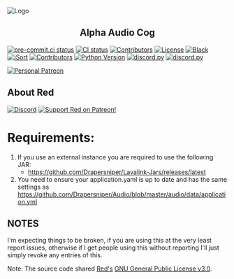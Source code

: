 ![Logo](https://imgur.com/pY1WUFX.png)

<h2 align="center">Alpha Audio Cog</h2>

[![pre-commit.ci status](https://results.pre-commit.ci/badge/github/Drapersniper/Audio/master.svg)](https://results.pre-commit.ci/latest/github/Drapersniper/Audio/master)
[![CI status](https://github.com/Drapersniper/Audio/actions/workflows/main.yml/badge.svg)](https://github.com/Drapersniper/Audio/actions/workflows/main.yml)
[![Contributors](https://img.shields.io/github/commit-activity/m/Drapersniper/Audio?logo=GitHub&style=plastic)](https://github.com/Drapersniper/Audio/pulse)
[![License](https://img.shields.io/badge/License-GPLv3-blue.svg)](https://github.com/Cog-Creators/Red-DiscordBot/blob/V3/develop/LICENSE)
[![Black](https://img.shields.io/badge/code%20style-black-000000.svg)](https://github.com/psf/black)
[![iSort](https://img.shields.io/badge/%20imports-isort-%231674b1?style=flat&labelColor=ef8336)](https://pycqa.github.io/isort)
[![Contributors](https://img.shields.io/github/contributors/Drapersniper/Audio.svg)](https://github.com/Drapersniper/Audio/graphs/contributors)
[![Python Version](https://img.shields.io/pypi/pyversions/Red-Discordbot)](https://www.python.org/downloads/)
[![discord.py](https://img.shields.io/badge/discord-py-blue.svg)](https://github.com/Rapptz/discord.py/)
[![discord.py](https://img.shields.io/github/last-commit/Drapersniper/Audio?logo=Github)](https://github.com/Drapersniper/Audio/commits/master)

[![Personal Patreon](https://img.shields.io/badge/Support-Me!-black.svg)](https://www.patreon.com/drapersniper)

<h2 align="left">About Red</h2>

[![Discord](https://img.shields.io/discord/133049272517001216?color=7289da&label=Red%20Discord&logo=Discord&style=plastic)](https://discord.gg/red)
[![Support Red on Patreon!](https://img.shields.io/badge/Support-Red!-red.svg)](https://www.patreon.com/Red_Devs)

# Requirements:
1. If you use an external instance you are required to use the following JAR:
    - <https://github.com/Drapersniper/Lavalink-Jars/releases/latest>
2. You need to ensure your application.yaml is up to date and has the same settings as <https://github.com/Drapersniper/Audio/blob/master/audio/data/application.yml>



## NOTES

I'm expecting things to be broken, if you are using this at the very least report issues, otherwise if I get people using this without reporting I'll just simply revoke any entries of this.


Note: The source code shared [Red's](https://github.com/Cog-Creators/Red-DiscordBot) [GNU General Public License v3.0](https://github.com/Cog-Creators/Red-DiscordBot/blob/V3/develop/LICENSE).
